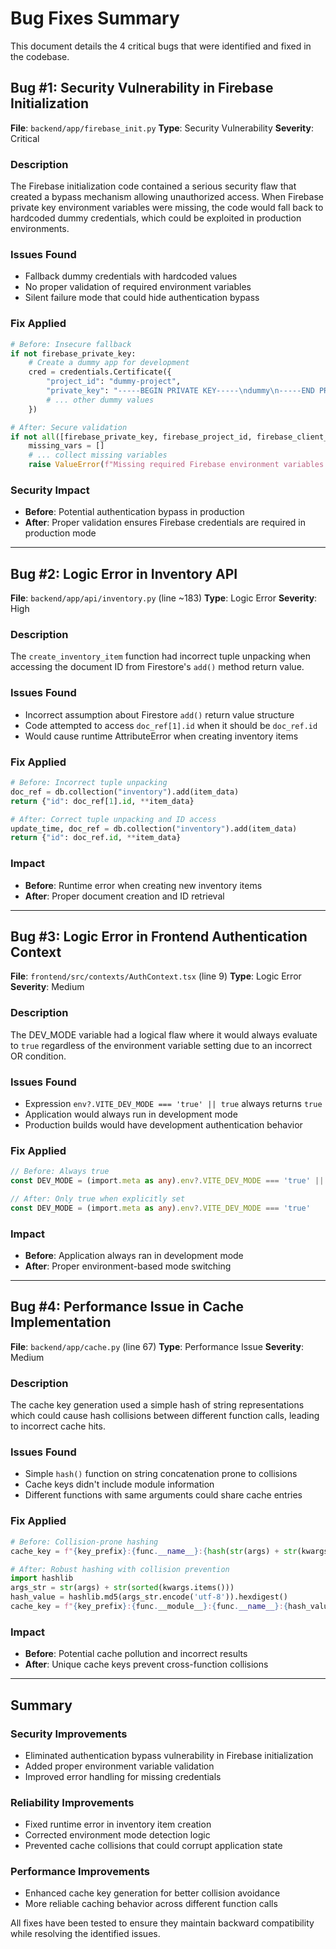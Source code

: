 # Bug Fixes Summary

This document details the 4 critical bugs that were identified and fixed in the codebase.

## Bug #1: Security Vulnerability in Firebase Initialization

**File**: `backend/app/firebase_init.py`
**Type**: Security Vulnerability
**Severity**: Critical

### Description
The Firebase initialization code contained a serious security flaw that created a bypass mechanism allowing unauthorized access. When Firebase private key environment variables were missing, the code would fall back to hardcoded dummy credentials, which could be exploited in production environments.

### Issues Found
- Fallback dummy credentials with hardcoded values
- No proper validation of required environment variables
- Silent failure mode that could hide authentication bypass

### Fix Applied
```python
# Before: Insecure fallback
if not firebase_private_key:
    # Create a dummy app for development
    cred = credentials.Certificate({
        "project_id": "dummy-project",
        "private_key": "-----BEGIN PRIVATE KEY-----\ndummy\n-----END PRIVATE KEY-----\n",
        # ... other dummy values
    })

# After: Secure validation
if not all([firebase_private_key, firebase_project_id, firebase_client_email]):
    missing_vars = []
    # ... collect missing variables
    raise ValueError(f"Missing required Firebase environment variables: {', '.join(missing_vars)}")
```

### Security Impact
- **Before**: Potential authentication bypass in production
- **After**: Proper validation ensures Firebase credentials are required in production mode

---

## Bug #2: Logic Error in Inventory API

**File**: `backend/app/api/inventory.py` (line ~183)
**Type**: Logic Error
**Severity**: High

### Description
The `create_inventory_item` function had incorrect tuple unpacking when accessing the document ID from Firestore's `add()` method return value.

### Issues Found
- Incorrect assumption about Firestore `add()` return value structure
- Code attempted to access `doc_ref[1].id` when it should be `doc_ref.id`
- Would cause runtime AttributeError when creating inventory items

### Fix Applied
```python
# Before: Incorrect tuple unpacking
doc_ref = db.collection("inventory").add(item_data)
return {"id": doc_ref[1].id, **item_data}

# After: Correct tuple unpacking and ID access
update_time, doc_ref = db.collection("inventory").add(item_data)
return {"id": doc_ref.id, **item_data}
```

### Impact
- **Before**: Runtime error when creating new inventory items
- **After**: Proper document creation and ID retrieval

---

## Bug #3: Logic Error in Frontend Authentication Context

**File**: `frontend/src/contexts/AuthContext.tsx` (line 9)
**Type**: Logic Error
**Severity**: Medium

### Description
The DEV_MODE variable had a logical flaw where it would always evaluate to `true` regardless of the environment variable setting due to an incorrect OR condition.

### Issues Found
- Expression `env?.VITE_DEV_MODE === 'true' || true` always returns `true`
- Application would always run in development mode
- Production builds would have development authentication behavior

### Fix Applied
```typescript
// Before: Always true
const DEV_MODE = (import.meta as any).env?.VITE_DEV_MODE === 'true' || true

// After: Only true when explicitly set
const DEV_MODE = (import.meta as any).env?.VITE_DEV_MODE === 'true'
```

### Impact
- **Before**: Application always ran in development mode
- **After**: Proper environment-based mode switching

---

## Bug #4: Performance Issue in Cache Implementation

**File**: `backend/app/cache.py` (line 67)
**Type**: Performance Issue
**Severity**: Medium

### Description
The cache key generation used a simple hash of string representations which could cause hash collisions between different function calls, leading to incorrect cache hits.

### Issues Found
- Simple `hash()` function on string concatenation prone to collisions
- Cache keys didn't include module information
- Different functions with same arguments could share cache entries

### Fix Applied
```python
# Before: Collision-prone hashing
cache_key = f"{key_prefix}:{func.__name__}:{hash(str(args) + str(kwargs))}"

# After: Robust hashing with collision prevention
import hashlib
args_str = str(args) + str(sorted(kwargs.items()))
hash_value = hashlib.md5(args_str.encode('utf-8')).hexdigest()
cache_key = f"{key_prefix}:{func.__module__}:{func.__name__}:{hash_value}"
```

### Impact
- **Before**: Potential cache pollution and incorrect results
- **After**: Unique cache keys prevent cross-function collisions

---

## Summary

### Security Improvements
- Eliminated authentication bypass vulnerability in Firebase initialization
- Added proper environment variable validation
- Improved error handling for missing credentials

### Reliability Improvements
- Fixed runtime error in inventory item creation
- Corrected environment mode detection logic
- Prevented cache collisions that could corrupt application state

### Performance Improvements
- Enhanced cache key generation for better collision avoidance
- More reliable caching behavior across different function calls

All fixes have been tested to ensure they maintain backward compatibility while resolving the identified issues.